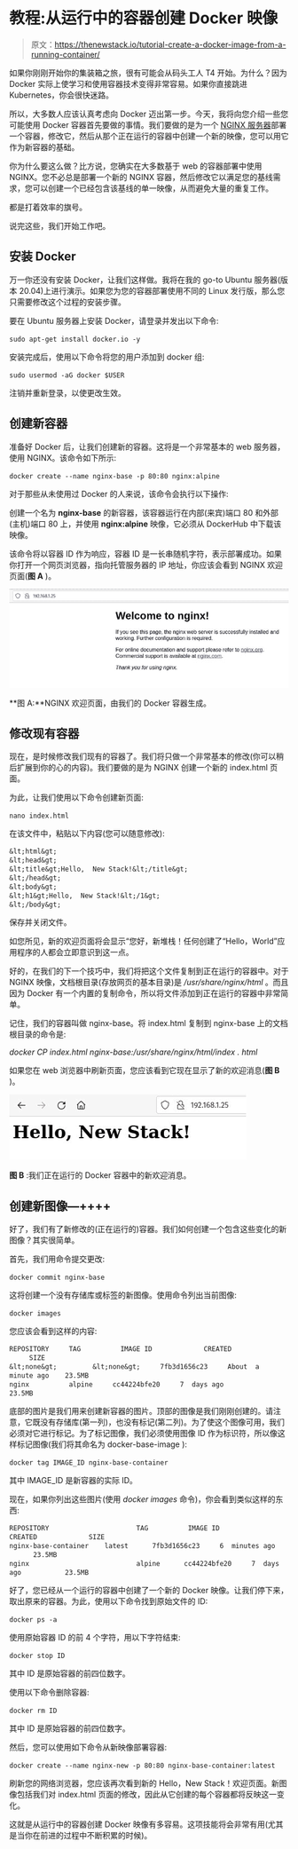 # 教程:从运行中的容器创建 Docker 映像

> 原文：<https://thenewstack.io/tutorial-create-a-docker-image-from-a-running-container/>

如果你刚刚开始你的集装箱之旅，很有可能会从码头工人 T4 开始。为什么？因为 Docker 实际上使学习和使用容器技术变得非常容易。如果你直接跳进 Kubernetes，你会很快迷路。

所以，大多数人应该认真考虑向 Docker 迈出第一步。今天，我将向您介绍一些您可能使用 Docker 容器首先要做的事情。我们要做的是为一个 [NGINX 服务器](https://www.nginx.com?utm_content=inline-mention)部署一个容器，修改它，然后从那个正在运行的容器中创建一个新的映像，您可以用它作为新容器的基础。

你为什么要这么做？比方说，您确实在大多数基于 web 的容器部署中使用 NGINX。您不必总是部署一个新的 NGINX 容器，然后修改它以满足您的基线需求，您可以创建一个已经包含该基线的单一映像，从而避免大量的重复工作。

都是打着效率的旗号。

说完这些，我们开始工作吧。

## 安装 Docker

万一你还没有安装 Docker，让我们这样做。我将在我的 go-to Ubuntu 服务器(版本 20.04)上进行演示。如果您为您的容器部署使用不同的 Linux 发行版，那么您只需要修改这个过程的安装步骤。

要在 Ubuntu 服务器上安装 Docker，请登录并发出以下命令:

`sudo apt-get install docker.io -y`

安装完成后，使用以下命令将您的用户添加到 docker 组:

`sudo usermod -aG docker $USER`

注销并重新登录，以使更改生效。

## 创建新容器

准备好 Docker 后，让我们创建新的容器。这将是一个非常基本的 web 服务器，使用 NGINX。该命令如下所示:

`docker create --name nginx-base -p 80:80 nginx:alpine`

对于那些从未使用过 Docker 的人来说，该命令会执行以下操作:

创建一个名为 **nginx-base** 的新容器，该容器运行在内部(来宾)端口 80 和外部(主机)端口 80 上，并使用 **nginx:alpine** 映像，它必须从 DockerHub 中下载该映像。

该命令将以容器 ID 作为响应，容器 ID 是一长串随机字符，表示部署成功。如果你打开一个网页浏览器，指向托管服务器的 IP 地址，你应该会看到 NGINX 欢迎页面(**图 A** )。

![The NGINX welcome page, as produced by our Docker container.](img/03479751c8c59879fc024e4c16873cb0.png)

**图 A:**NGINX 欢迎页面，由我们的 Docker 容器生成。

## 修改现有容器

现在，是时候修改我们现有的容器了。我们将只做一个非常基本的修改(你可以稍后扩展到你的心的内容)。我们要做的是为 NGINX 创建一个新的 index.html 页面。

为此，让我们使用以下命令创建新页面:

`nano index.html`

在该文件中，粘贴以下内容(您可以随意修改):

```
&lt;html&gt;
&lt;head&gt;
&lt;title&gt;Hello,  New Stack!&lt;/title&gt;
&lt;/head&gt;
&lt;body&gt;
&lt;h1&gt;Hello,  New Stack!&lt;/1&gt;
&lt;/body&gt;

```

保存并关闭文件。

如您所见，新的欢迎页面将会显示“您好，新堆栈！任何创建了“Hello，World”应用程序的人都会立即意识到这一点。

好的，在我们的下一个技巧中，我们将把这个文件复制到正在运行的容器中。对于 NGINX 映像，文档根目录(存放网页的基本目录)是 */usr/share/nginx/html* 。而且因为 Docker 有一个内置的复制命令，所以将文件添加到正在运行的容器中非常简单。

记住，我们的容器叫做 nginx-base。将 index.html 复制到 nginx-base 上的文档根目录的命令是:

*docker CP index.html nginx-base:/usr/share/nginx/html/index . html*

如果您在 web 浏览器中刷新页面，您应该看到它现在显示了新的欢迎消息(**图 B** )。

![](img/895f40fce967bb1c3a2a4250f798bd5e.png)

**图 B** :我们正在运行的 Docker 容器中的新欢迎消息。

## 创建新图像—++++

好了，我们有了新修改的(正在运行的)容器。我们如何创建一个包含这些变化的新图像？其实很简单。

首先，我们用命令提交更改:

`docker commit nginx-base`

这将创建一个没有存储库或标签的新图像。使用命令列出当前图像:

`docker images`

您应该会看到这样的内容:

```
REPOSITORY     TAG          IMAGE ID             CREATED                    SIZE
&lt;none&gt;         &lt;none&gt;     7fb3d1656c23     About  a  minute ago    23.5MB
nginx          alpine     cc44224bfe20     7  days ago               23.5MB

```

底部的图片是我们用来创建新容器的图片。顶部的图像是我们刚刚创建的。请注意，它既没有存储库(第一列)，也没有标记(第二列)。为了使这个图像可用，我们必须对它进行标记。为了标记图像，我们必须使用图像 ID 作为标识符，所以像这样标记图像(我们将其命名为 docker-base-image ):

`docker tag IMAGE_ID nginx-base-container`

其中 IMAGE_ID 是新容器的实际 ID。

现在，如果你列出这些图片(使用 *docker images* 命令)，你会看到类似这样的东西:

```
REPOSITORY                      TAG          IMAGE ID             CREATED             SIZE
nginx-base-container    latest      7fb3d1656c23     6  minutes ago         23.5MB
nginx                           alpine      cc44224bfe20     7  days ago           23.5MB

```

好了，您已经从一个运行的容器中创建了一个新的 Docker 映像。让我们停下来，取出原来的容器。为此，使用以下命令找到原始文件的 ID:

`docker ps -a`

使用原始容器 ID 的前 4 个字符，用以下字符结束:

`docker stop ID`

其中 ID 是原始容器的前四位数字。

使用以下命令删除容器:

`docker rm ID`

其中 ID 是原始容器的前四位数字。

然后，您可以使用如下命令从新映像部署容器:

`docker create --name nginx-new -p 80:80 nginx-base-container:latest`

刷新您的网络浏览器，您应该再次看到新的 Hello，New Stack！欢迎页面。新图像包括我们对 index.html 页面的修改，因此从它创建的每个容器都将反映这一变化。

这就是从运行中的容器创建 Docker 映像有多容易。这项技能将会非常有用(尤其是当你在前进的过程中不断积累的时候)。

<svg xmlns:xlink="http://www.w3.org/1999/xlink" viewBox="0 0 68 31" version="1.1"><title>Group</title> <desc>Created with Sketch.</desc></svg>